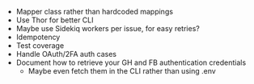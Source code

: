 * Mapper class rather than hardcoded mappings
* Use Thor for better CLI
* Maybe use Sidekiq workers per issue, for easy retries?
* Idempotency
* Test coverage
* Handle OAuth/2FA auth cases
* Document how to retrieve your GH and FB authentication credentials
  * Maybe even fetch them in the CLI rather than using .env